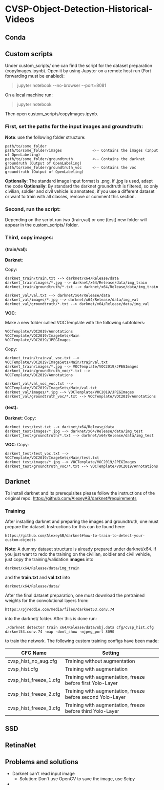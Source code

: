 # CVSP-Object-Detection-Historical-Videos

## Conda
## Custom scripts

Under custom_scripts/ one can find the script for the dataset preparation (copyImages.ipynb). Open it by using Jupyter on a remote host run (Port forwarding must be enabled):

> jupyter notebook --no-browser --port=8081

On a local machine run:

> jupyter notebook

Then open custom_scripts/copyImages.ipynb.
### First, set the paths for the input images and groundtruth:
**Note**: use the following folder structure:

    path/to/some_folder
    path/to/some_folder/images				<-- Contains the images (Input of OpenLabeling)
    path/to/some_folder/groundtruth			<-- Contains the darknet groundruth (Output of OpenLabeling)
    path/to/some_folder/groundtruth_voc		<-- Contains the voc groundtruth (Output of OpenLabeling)

**Optionally**: The standard image input format is .png, if .jpg is used, adapt the code
**Optionally**: By standard the darknet groundtruth is filtered, so only civilian, soldier and civil vehicle is annotated, if you use a different dataset or want to train with all classes, remove or comment this section.

### Second, run the script:

Depending on the script run two (train,val) or one (test) new folder will appear in the custom_scripts/ folder.

### Third, copy images:
####  (train/val):

**Darknet**: 

Copy:

    darknet_train/train.txt --> darknet/x64/Release/data
    darknet_train/images/*.jpg --> darknet/x64/Release/data/img_train
    darknet_train/groundtruth/*.txt --> darknet/x64/Release/data/img_train
    
    darknet_val/val.txt --> darknet/x64/Release/data
    darknet_val/images/*.jpg --> darknet/x64/Release/data/img_val
    darknet_val/groundtruth/*.txt --> darknet/x64/Release/data/img_val

**VOC**: 

Make a new folder called VOCTemplate with the following subfolders:

    VOCTemplate/VOC2019/Annotations
    VOCTemplate/VOC2019/ImageSets/Main
    VOCTemplate/VOC2019/JPEGImages

Copy:

	darknet_train/trainval_voc.txt --> VOCTemplate/VOC2019/ImageSets/Main/trainval.txt
    darknet_train/images/*.jpg --> VOCTemplate/VOC2019/JPEGImages
    darknet_train/groundtruth_voc/*.txt --> VOCTemplate/VOC2019/Annotations

	darknet_val/val_voc_voc.txt --> VOCTemplate/VOC2019/ImageSets/Main/val.txt
    darknet_val/images/*.jpg --> VOCTemplate/VOC2019/JPEGImages
    darknet_val/groundtruth_voc/*.txt --> VOCTemplate/VOC2019/Annotations

####  (test):

**Darknet**: 
Copy:

    darknet_test/test.txt --> darknet/x64/Release/data
    darknet_test/images/*.jpg --> darknet/x64/Release/data/img_test
    darknet_test/groundtruth/*.txt --> darknet/x64/Release/data/img_test

**VOC**: 
Copy:

	darknet_test/test_voc.txt --> VOCTemplate/VOC2019/ImageSets/Main/test.txt
    darknet_test/images/*.jpg --> VOCTemplate/VOC2019/JPEGImages
    darknet_test/groundtruth_voc/*.txt --> VOCTemplate/VOC2019/Annotations

## Darknet

To install darknet and its prerequisites please follow the instructions of the original repo:
https://github.com/AlexeyAB/darknet#requirements

### Training

After installing darknet and preparing the images and groundtruth, one must prepare the dataset. Instructions for this can be found here:

    https://github.com/AlexeyAB/darknet#how-to-train-to-detect-your-custom-objects

**Note**: A dummy dataset structure is already prepared under darknet/x64. If you just want to redo the training  on the civilian, soldier and civil vehicle, just copy the training/validation **images** into 

    darknet/x64/Release/data/img_train

and the **train.txt** and **val.txt** into 

    darknet/x64/Release/data/

After the final dataset preparation, one must download the pretrained weights for the convolutional layers from: 

    https://pjreddie.com/media/files/darknet53.conv.74 

into the darknet/ folder. After this is done run:

    ./darknet detector train x64/Release/data/obj.data cfg/cvsp_hist.cfg darknet53.conv.74 -map -dont_show -mjpeg_port 8090

to train the network. The following custom training configs have been made:

| CFG Name | Setting |
|--|--|
| cvsp_hist_no_aug.cfg | Training without augmentation |
| cvsp_hist.cfg | Training with augmentation |
| cvsp_hist_freeze_1.cfg | Training with augmentation, freeze before first Yolo-Layer |
| cvsp_hist_freeze_2.cfg | Training with augmentation, freeze before second Yolo-Layer |
| cvsp_hist_freeze_3.cfg | Training with augmentation, freeze before third Yolo-Layer |

## SSD

## RetinaNet

## Problems and solutions

 - Darknet can't read input image
	 - Solution: Don't use OpenCV to save the image, use Scipy
 - 


